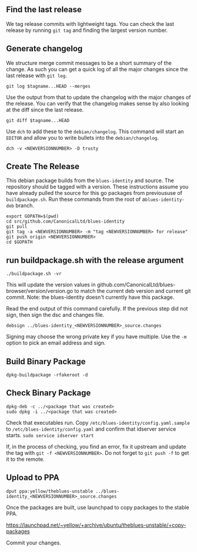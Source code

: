 ## Find the last release

We tag release commits with lightweight tags. You can check the last release by
running `git tag` and finding the largest version number.

## Generate changelog

We structure merge commit messages to be a short summary of the change. As such
you can get a quick log of all the major changes since the last release with
`git log`.

    git log $tagname...HEAD --merges

Use the output from that to update the changelog with the major changes of the
release. You can verify that the changelog makes sense by also looking at the
diff since the last release.

    git diff $tagname...HEAD

Use `dch` to add these to the `debian/changelog`. This command will start an
`EDITOR` and allow you to write bullets into the `debian/changelog`.

    dch -v <NEWVERSIONNUMBER> -D trusty

## Create The Release

This debian package builds from the `blues-identity` and source. The repository 
should be tagged with a version. These instructions assume you have already 
pulled the source for this go packages from previoususe of `buildpackage.sh`.
Run these commands from the root of a`blues-identity-deb` branch.

    export GOPATH=$(pwd)
    cd src/github.com/CanonicalLtd/blues-identity
    git pull
    git tag -a <NEWVERSIONNUMBER> -m "tag <NEWVERSIONNUMBER> for release"
    git push origin <NEWVERSIONNUMBER>
    cd $GOPATH

## run buildpackage.sh with the release argument

    ./buildpackage.sh -vr

This will update the version values in
github.com/CanonicalLtd/blues-browser/version/version.go to match the current 
deb version and current git commit. Note: the blues-identity doesn't currently have 
this package.

Read the end output of this command carefully. If the previous step did not
sign, then sign the dsc and changes file.

    debsign ../blues-identity_<NEWVERSIONNUMBER>_source.changes

Signing may choose the wrong private key if you have multiple. Use the `-m`
option to pick an email address and sign.

## Build Binary Package

    dpkg-buildpackage -rfakeroot -d

## Check Binary Package

    dpkg-deb -c ../<package that was created>
    sudo dpkg -i ../<package that was created>

Check that executables run. Copy `/etc/blues-identity/config.yaml.sample` to
`/etc/blues-identity/config.yaml` and confirm that idserver service starts. `sudo
service idserver start`

If, in the process of checking, you find an error, fix it upstream and update
the tag with `git -f <NEWVERSIONNUMBER>`. Do not forget to `git push -f` to get
it to the remote.


## Upload to PPA

    dput ppa:yellow/theblues-unstable ../blues-identity_<NEWVERSIONNUMBER>_source.changes

Once the packages are built, use launchpad to copy packages to the stable PPA.

https://launchpad.net/~yellow/+archive/ubuntu/theblues-unstable/+copy-packages

Commit your changes.
